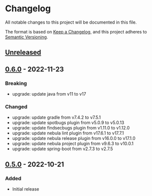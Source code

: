 # Changelog
All notable changes to this project will be documented in this file.

The format is based on [Keep a Changelog](https://keepachangelog.com/en/1.0.0/),
and this project adheres to [Semantic Versioning](https://semver.org/spec/v2.0.0.html).

## [Unreleased]

## [0.6.0] - 2022-11-23

### Breaking
- upgrade: update java from v11 to v17

### Changed
- upgrade: update gradle from v7.4.2 to v7.5.1
- upgrade: update spotbugs plugin from v5.0.9 to v5.0.13
- upgrade: update findsecbugs plugin from v1.11.0 to v1.12.0
- upgrade: update nebula lint plugin from v17.6.1 to v17.7.1
- upgrade: update nebula release plugin from v16.0.0 to v17.1.0
- upgrade: update nebula project plugin from v9.6.3 to v10.0.1
- upgrade: update spring-boot from v2.7.3 to v2.7.5

## [0.5.0] - 2022-10-21

### Added
- Initial release

[Unreleased]: https://github.com/theborakompanioni/tor-spring-boot-starter/compare/0.5.0...HEAD
[0.6.0]: https://github.com/theborakompanioni/tor-spring-boot-starter/compare/0.5.0...0.6.0
[0.5.0]: https://github.com/theborakompanioni/tor-spring-boot-starter/releases/tag/0.5.0

